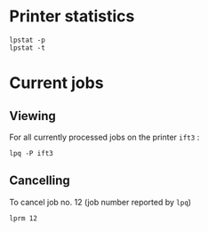 
Printer statistics
==================

    lpstat -p
    lpstat -t



Current jobs
============

Viewing
-------

For all currently processed jobs on the printer `ift3` :

    lpq -P ift3


Cancelling
----------

To cancel job no. 12 (job number reported by `lpq`)

    lprm 12



